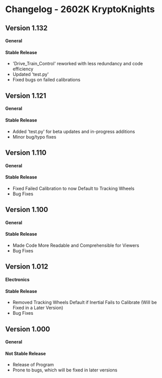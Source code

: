 # Changelog - 2602K KryptoKnights

## Version 1.132
#### General
#### Stable Release
- 'Drive_Train_Control' reworked with less redundancy and code efficiency
- Updated 'test.py'
- Fixed bugs on failed calibrations

## Version 1.121
#### General
#### Stable Release
- Added 'test.py' for beta updates and in-progress additions
- Minor bug/typo fixes

## Version 1.110
#### General
#### Stable Release
- Fixed Failed Calibration to now Default to Tracking Wheels
- Bug Fixes

## Version 1.100
#### General
#### Stable Release
- Made Code More Readable and Comprehensible for Viewers
- Bug Fixes

## Version 1.012
#### Electronics
#### Stable Release
- Removed Tracking Wheels Default if Inertial Fails to Calibrate (Will be Fixed in a Later Version)
- Bug Fixes

## Version 1.000
#### General
#### Not Stable Release
- Release of Program
- Prone to bugs, which will be fixed in later versions

